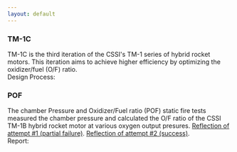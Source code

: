 ```yaml
---
layout: default
---
```


### TM-1C

TM-1C is the third iteration of the CSSI's TM-1 series of hybrid rocket motors. This iteration aims to achieve higher efficiency by optimizing the oxidizer/fuel (O/F) ratio.  
Design Process:

### POF  

The chamber Pressure and Oxidizer/Fuel ratio (POF) static fire tests measured the chamber pressure and calculated the O/F ratio of the CSSI TM-1B hybrid rocket motor at various oxygen output presures. [Reflection of attempt #1 (partial failure)](https://docs.google.com/document/d/1JxKmvcccYgxyxHkK9EasYi_KEzsKsH341RCrCXNK6sM/edit?usp=sharing). [Reflection of attempt #2 (success)](https://docs.google.com/document/d/1pSjYV32JNg4e_6B872bw9FPtDAv1ZokLH8WyMMPRr_g/edit?usp=sharing).  
Report: 
